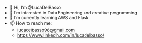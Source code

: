 - 👋 Hi, I’m @LucaDelBasso
- 👀 I’m interested in Data Engineering and creative programming
- 🌱 I’m currently learning AWS and Flask
- 📫 How to reach me: 
  -  lucadelbasso98@gmail.com 
  -  https://www.linkedin.com/in/lucadelbasso/

